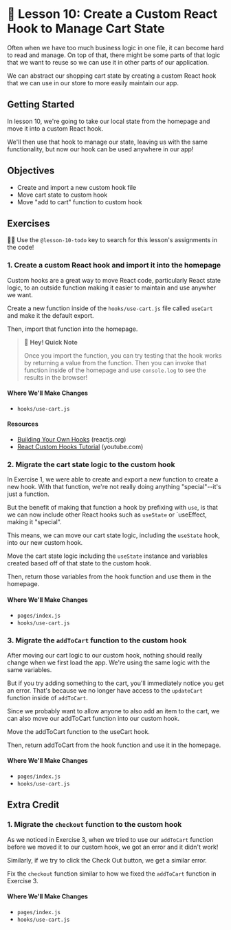 # 📓 Lesson 10: Create a Custom React Hook to Manage Cart State

Often when we have too much business logic in one file, it can become hard to read and manage. On top of that, there might be some parts of that logic that we want to reuse so we can use it in other parts of our application.

We can abstract our shopping cart state by creating a custom React hook that we can use in our store to more easily maintain our app.

## Getting Started

In lesson 10, we're going to take our local state from the homepage and move it into a custom React hook.

We'll then use that hook to manage our state, leaving us with the same functionality, but now our hook can be used anywhere in our app!

## Objectives
* Create and import a new custom hook file
* Move cart state to custom hook
* Move "add to cart" function to custom hook

## Exercises

🕵️‍♂️ Use the `@lesson-10-todo` key to search for this lesson's assignments in the code!

### 1. Create a custom React hook and import it into the homepage

Custom hooks are a great way to move React code, particularly React state logic, to an outside function making it easier to maintain and use anywher we want.

Create a new function inside of the `hooks/use-cart.js` file called `useCart` and make it the default export.

Then, import that function into the homepage.

> 👋 **Hey! Quick Note**
>
> Once you import the function, you can try testing that the hook works by returning a value from the function. Then you can invoke that function inside of the homepage and use `console.log` to see the results in the browser!

#### Where We'll Make Changes
* `hooks/use-cart.js`

#### Resources
* [Building Your Own Hooks](https://reactjs.org/docs/hooks-custom.html) (reactjs.org)
* [React Custom Hooks Tutorial](https://www.youtube.com/watch?v=Q0xVnRanXVk) (youtube.com)

### 2. Migrate the cart state logic to the custom hook

In Exercise 1, we were able to create and export a new function to create a new hook. With that function, we're not really doing anything "special"--it's just a function.

But the benefit of making that function a hook by prefixing with `use`, is that we can now include other React hooks such as `useState` or `useEffect, making it "special".

This means, we can move our cart state logic, including the `useState` hook, into our new custom hook.

Move the cart state logic including the `useState` instance and variables created based off of that state to the custom hook.

Then, return those variables from the hook function and use them in the homepage.

#### Where We'll Make Changes
* `pages/index.js`
* `hooks/use-cart.js`

### 3. Migrate the `addToCart` function to the custom hook

After moving our cart logic to our custom hook, nothing should really change when we first load the app. We're using the same logic with the same variables.

But if you try adding something to the cart, you'll immediately notice you get an error. That's because we no longer have access to the `updateCart` function inside of `addToCart`.

Since we probably want to allow anyone to also add an item to the cart, we can also move our addToCart function into our custom hook.

Move the addToCart function to the useCart hook.

Then, return addToCart from the hook function and use it in the homepage.

#### Where We'll Make Changes
* `pages/index.js`
* `hooks/use-cart.js`

## Extra Credit

### 1. Migrate the `checkout` function to the custom hook

As we noticed in Exercise 3, when we tried to use our `addToCart` function before we moved it to our custom hook, we got an error and it didn't work!

Similarly, if we try to click the Check Out button, we get a similar error.

Fix the `checkout` function similar to how we fixed the `addToCart` function in Exercise 3.

#### Where We'll Make Changes
* `pages/index.js`
* `hooks/use-cart.js`